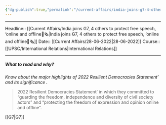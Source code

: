 ```yaml
---
{"dg-publish":true,"permalink":"/current-affairs/india-joins-g7-4-others-to-protect-free-speech-online-and-offline/"}
---
```


----
Headline:: [[Current Affairs/India joins G7, 4 others to protect free speech, ‘online and offline📰🗞️\|India joins G7, 4 others to protect free speech, ‘online and offline📰🗞️]]
Date:: [[Current Affairs/28-06-2022\|28-06-2022]]
Course:: [[UPSC/International Relations\|International Relations]] 

----
##### What to read and why? 


_Know about the major highlights of 2022 Resilient Democracies Statement’  and its significance ._


> 2022 Resilient Democracies Statement’ in which they committed to “guarding the freedom, independence and diversity of civil society actors” and “protecting the freedom of expression and opinion online and offline”.

[[G7\|G7]]